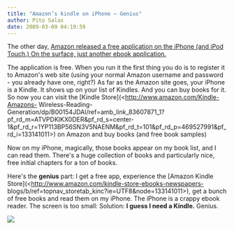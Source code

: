 ```yaml
---
title: "Amazon’s kindle on iPhone – Genius"
author: Pito Salas
date: 2009-03-09 04:19:59
---
```



The other day, [Amazon released a free application on the iPhone (and iPod
Touch.) On the surface, just another ebook application.
](<http://www.amazon.com/gp/feature.html/ref=amb_link_83811991_2?ie=UTF8&docId=1000301301&pf_rd_m=ATVPDKIKX0DER&pf_rd_s=right-1&pf_rd_r=1YP113BP56SN3V5NAENM&pf_rd_t=101&pf_rd_p=471118251&pf_rd_i=133141011>)

The application is free. When you run it the first thing you do is to register
it to Amazon's web site (using your normal Amazon username and password - you
already have one, right?)  As far as the Amazon site goes, your iPhone is a
Kindle. It shows up on your list of Kindles. And you can buy books for it. So
now you can visit the [Kindle Store](<http://www.amazon.com/Kindle-Amazons-
Wireless-Reading-
Generation/dp/B00154JDAI/ref=amb_link_83607871_1?pf_rd_m=ATVPDKIKX0DER&pf_rd_s=center-1&pf_rd_r=1YP113BP56SN3V5NAENM&pf_rd_t=101&pf_rd_p=469527991&pf_rd_i=133141011>)
on Amazon and buy books (and free book samples)

Now on my iPhone, magically, those books appear on my book list, and I can
read them. There's a huge collection of books and particularly nice, free
initial chapters for a ton of books.

Here's the **genius** part: I get a free app, experience the [Amazon Kindle
Store](<http://www.amazon.com/kindle-store-ebooks-newspapers-
blogs/b/ref=topnav_storetab_kinc?ie=UTF8&node=133141011>), get a bunch of free
books and read them on my iPhone. The iPhone is a crappy ebook reader. The
screen is too small: Solution: **I guess I need a Kindle.** Genius.

![](https://i0.wp.com/img.zemanta.com/pixy.gif?w=584)



